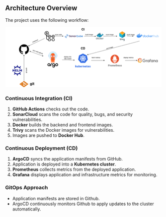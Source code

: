 ## Architecture Overview

The project uses the following workflow:

![Architecture Diagram](docs/pipeline.drawio(2).png)

### Continuous Integration (CI)

1. **GitHub Actions** checks out the code.
2. **SonarCloud** scans the code for quality, bugs, and security vulnerabilities.
3. **Docker** builds the backend and frontend images.
4. **Trivy** scans the Docker images for vulnerabilities.
5. Images are pushed to **Docker Hub**.

### Continuous Deployment (CD)

1. **ArgoCD** syncs the application manifests from GitHub.
2. Application is deployed into a **Kubernetes cluster**.
3. **Prometheus** collects metrics from the deployed application.
4. **Grafana** displays application and infrastructure metrics for monitoring.

### GitOps Approach

- Application manifests are stored in Github.
- ArgoCD continuously monitors Github to apply updates to the cluster automatically.
